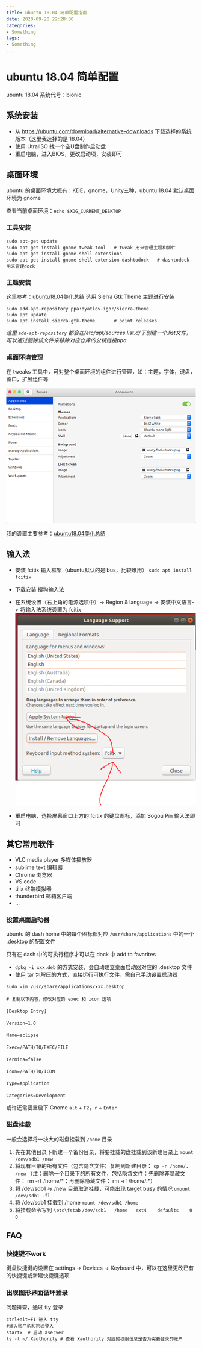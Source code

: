 ```yaml
---
title: ubuntu 18.04 简单配置指南
date: 2020-09-20 22:28:00
categories:
- Something
tags:
- Something
---
```


# ubuntu 18.04 简单配置

ubuntu 18.04 系统代号：bionic

## 系统安装

- 从 https://ubuntu.com/download/alternative-downloads 下载选择的系统版本（这里我选择的是 18.04）
- 使用 UtralISO 找一个空U盘制作启动盘
- 重启电脑，进入BIOS，更改启动项，安装即可

## 桌面环境

ubuntu 的桌面环境大概有：KDE，gnome，Unity三种，ubuntu 18.04 默认桌面环境为 gnome

查看当前桌面环境：`echo $XDG_CURRENT_DESKTOP`

### 工具安装

```shell
sudo apt-get update
sudo apt-get install gnome-tweak-tool   # tweak 用来管理主题和插件
sudo apt-get install gnome-shell-extensions
sudo apt-get install gnome-shell-extension-dashtodock   # dashtodock 用来管理dock
```

### 主题安装

这里参考：[ubuntu18.04美化总结](https://www.jianshu.com/p/6ef16e3b0a3e) 选用 Sierra Gtk Theme 主题进行安装

```shell
sudo add-apt-repository ppa:dyatlov-igor/sierra-theme
sudo apt update
sudo apt install sierra-gtk-theme       # point releases
```

*这里 `add-apt-repository` 都会在/etc/apt/sources.list.d/下创建一个.list文件，可以通过删除该文件来移除对应仓库的公钥链接ppa* 

### 桌面环境管理

在 tweaks 工具中，可对整个桌面环境的组件进行管理，如：主题，字体，键盘，窗口，扩展组件等

![tweaks_tool](./ubuntu18_04/tweaks_screen_capiture.png)

我的设置主要参考：[ubuntu18.04美化总结](https://www.jianshu.com/p/6ef16e3b0a3e)

## 输入法

- 安装 fcitix 输入框架（ubuntu默认的是ibus，比较难用）
`sudo apt install fcitix`
- 下载安装 搜狗输入法
- 在系统设置（右上角的电源选项中）-> Region & language -> 安装中文语言-> 将输入法系统设置为 fcitix
![language support](./ubuntu18_04/language_support.png)

- 重启电脑，选择屏幕窗口上方的 fcitix 的键盘图标，添加 Sogou Pin 输入法即可

## 其它常用软件

- VLC media player 多媒体播放器
- sublime text 编辑器
- Chrome 浏览器
- VS code
- tilix 终端模拟器
- thunderbird 邮箱客户端
- ...

### 设置桌面启动器

ubuntu 的 dash home 中的每个图标都对应 `/usr/share/applications` 中的一个 .desktop 的配置文件

只有在 dash 中的可执行程序才可以在 dock 中 add to favorites

- `dpkg -i xxx.deb` 的方式安装，会自动建立桌面启动器对应的 .desktop 文件
- 使用 tar 包解压的方式，直接运行可执行文件，需自己手动设置启动器

```
sudo vim /usr/share/applications/xxx.desktop

# 复制以下内容，修改对应的 exec 和 icon 选项

[Desktop Entry]

Version=1.0

Name=eclipse

Exec=/PATH/TO/EXEC/FILE

Termina=false

Icon=/PATH/TO/ICON

Type=Application

Categories=Development
```

或许还需要重启下 Gnome `alt` + `F2`，`r` + `Enter`

### 磁盘挂载

一般会选择将一块大的磁盘挂载到 `/home` 目录

1. 先在其他目录下新建一个备份目录，将要挂载的盘挂载到该新建目录上
   `mount /dev/sdb1 /new`
2. 将现有目录的所有文件（包含隐含文件）复制到新建目录：
   `cp -r /home/. /new` 
   （注：删除一个目录下的所有文件，包括隐含文件：先删除非隐藏文件： rm -rf /home/\*；再删除隐藏文件： rm -rf /home/.*）
3. 将 /dev/sdb1 与 /new 目录取消挂载，可能出现 target busy 的情况
   `umount /dev/sdb1 -fl`
4. 将 /dev/sdb1 挂载到 /home
   `mount /dev/sdb1 /home`
5. 将挂载命令写到 `\etc\fstab`
   `/dev/sdb1   /home   ext4    defaults    0   0`

## FAQ

### 快捷键不work

键盘快捷键的设置在 settings -> Devices -> Keyboard 中，可以在这里更改已有的快捷键或新建快捷键选项

### 出现图形界面循环登录

问题排查，通过 tty 登录

```shell
ctrl+alt+F1 进入 tty
#输入账户名和密码登入
startx  # 启动 Xserver
ls -l ~/.Xauthority # 查看 Xauthority 对应的权限信息是否为需要登录的账户
```